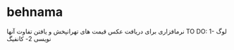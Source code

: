 # behnama
نرمافزاری برای دریافت عکس قیمت های تهرانپخش و یافتن تفاوت آنها
TO DO:
1- لوگ نویسی
2- کانفیگ
